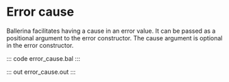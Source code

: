 # Error cause

Ballerina facilitates having a cause in an error value. It can be passed as a positional argument to the error constructor. The cause argument is optional in the error constructor.

::: code error_cause.bal :::

::: out error_cause.out :::
